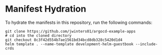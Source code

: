 # Manifest Hydration

To hydrate the manifests in this repository, run the following commands:

```shell
git clone https://github.com/jwinters01/argocd-example-apps
# cd into the cloned directory
git checkout 8c3f42d554b7ae1561bd34bcd8db328c5420d1d4
helm template . --name-template development-helm-guestbook --include-crds
```
